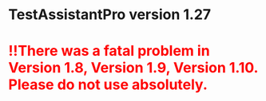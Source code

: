 # TestAssistantPro version 1.27

# <span style="color:red">!!There was a fatal problem in Version 1.8, Version 1.9, Version 1.10. Please do not use absolutely.</span>
